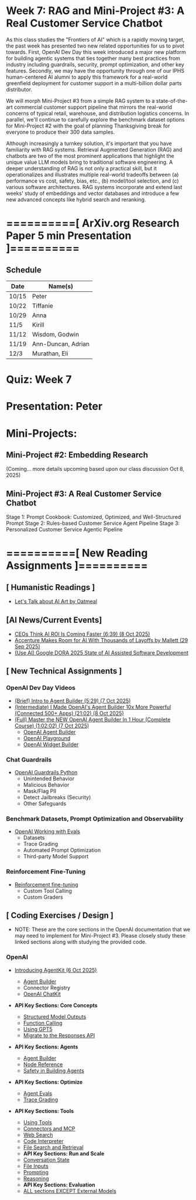# Week 7: RAG and Mini-Project #3: A Real Customer Service Chatbot 

As this class studies the "Frontiers of AI" which is a rapidly moving target, the past week has presented two new related opportunities for us to pivot towards. First, OpenAI Dev Day this week introduced a major new platform for building agentic systems that ties together many best practices from industry including guardrails, security, prompt optimization, and other key features. Secondly, we may have the opportunity through one of our IPHS human-centered AI alumni to apply this framework for a real-world greenfield deployment for customer support in a multi-billion dollar parts distributor.

We will morph Mini-Project #3 from a simple RAG system to a state-of-the-art commercial customer support pipeline that mirrors the real-world concerns of typical retail, warehouse, and distribution logistics concerns. In parallel, we'll continue to carefully explore the benchmark dataset options for Mini-Project #2 with the goal of planning Thanksgiving break for everyone to produce their 300 data samples.

Although increasingly a turnkey solution, it's important that you have familiarity with RAG systems. Retrieval Augmented Generation (RAG) and chatbots are two of the most prominent applications that highlight the unique value LLM models bring to traditional software engineering. A deeper understanding of RAG is not only a practical skill, but it operationalizes and illustrates multiple real-world tradeoffs between (a) performance vs cost, safety, bias, etc., (b) model/tool selection, and (c) various software architectures. RAG systems incorporate and extend last weeks' study of embeddings and vector databases and introduce a few new advanced concepts like hybrid search and reranking.  


# ==========[ ArXiv.org Research Paper 5 min Presentation ]==========

## Schedule

| Date   | Name(s)              |
|--------|----------------------|
| 10/15  | Peter                |
| 10/22  | Tiffanie             |
| 10/29  | Anna                 |
| 11/5   | Kirill               |
| 11/12  | Wisdom, Godwin       |
| 11/19  | Ann-Duncan, Adrian   |
| 12/3   | Murathan, Eli        |


# Quiz: Week 7

# Presentation: Peter

# Mini-Projects:

## Mini-Project #2: Embedding Research 

(Coming... more details upcoming based upon our class discussion Oct 8, 2025)


## Mini-Project #3: A Real Customer Service Chatbot

Stage 1: Prompt Cookbook: Customized, Optimized, and Well-Structured Prompt
Stage 2: Rules-based Customer Service Agent Pipeline
Stage 3: Personalized Customer Service Agentic Pipeline


# ==========[ New Reading Assignments ]==========

## **[ Humanistic Readings ]**

* [Let's Talk about AI Art by Oatmeal](https://theoatmeal.com/comics/ai_art)

## **[AI News/Current Events]**

* [CEOs Think AI ROI Is Coming Faster (6:39) (8 Oct 2025)](https://www.youtube.com/watch?v=ECyHWe7eDLY)
* [Accenture Makes Room for AI With Thousands of Layoffs by Mallett (29 Sep 2025)](https://tech.co/news/accenture-layoffs-ai-pivot)
* [(Use AI) Google DORA 2025 State of AI Assisted Software Development](../docs-reports/2025_state_of_ai_assisted_software_development.pdf)

## **[ New Technical Assignments ]**

### OpenAI Dev Day Videos

* [(Brief) Intro to Agent Builder (5:29) (7 Oct 2025)](https://www.youtube.com/watch?v=44eFf-tRiSg)
* [(Intermediate) I Made OpenAI's Agent Builder 10x More Powerful (Connected 500+ Apps) (21:02) (8 Oct 2025)](https://www.youtube.com/watch?v=0uNot5guN8s&t=3s)
* [(Full) Master the NEW OpenAI Agent Builder In 1 Hour (Complete Course) (1:02:02) (7 Oct 2025)](https://www.youtube.com/watch?v=kLd7nSkDxig)
  - [OpenAI Agent Builder](https://platform.openai.com/agent-builder)
  - [OpenAI Playground](https://chatkit.studio/playground)
  - [OpenAI Widget Builder](https://widgets.chatkit.studio/)

### Chat Guardrails

* [OpenAI Guardrails Python](https://openai.github.io/openai-guardrails-python/)
  - Unintended Behavior
  - Malicious Behavior
  - Mask/Flag PII
  - Detect Jailbreaks (Security)
  - Other Safeguards

### Benchmark Datasets, Prompt Optimization and Observability

* [OpenAI Working with Evals](https://platform.openai.com/docs/guides/evals?api-mode=responses)
  - Datasets
  - Trace Grading
  - Automated Prompt Optimization
  - Third-party Model Support

### Reinforcement Fine-Tuning

* [Reinforcement fine-tuning](https://platform.openai.com/docs/guides/reinforcement-fine-tuning)
  - Custom Tool Calling
  - Custom Graders

## **[ Coding Exercises / Design ]**

* NOTE: These are the core sections in the OpenAI documentation that we may need to implement for Mini-Project #3. Please closely study these linked sections along with studying the provided code.

### OpenAI

* [Introducing AgentKit (6 Oct 2025)](https://openai.com/index/introducing-agentkit/)
  - [Agent Builder](https://platform.openai.com/docs/guides/agents/agent-builder)
  - Connector Registry
  - [OpenAI ChatKit](https://platform.openai.com/docs/guides/chatkit)

* **API Key Sections: Core Concepts**
  - [Structured Model Outputs](https://platform.openai.com/docs/guides)
  - [Function Calling](https://platform.openai.com/docs/guides/function-calling)
  - [Using GPT5](https://platform.openai.com/docs/guides/latest-model)
  - [Migrate to the Responses API](https://platform.openai.com/docs/guides/migrate-to-responses)

* **API Key Sections: Agents**
  - [Agent Builder](https://platform.openai.com/docs/guides/agent-builder)
  - [Node Reference](https://platform.openai.com/docs/guides/node-reference)
  - [Safety in Building Agents](https://platform.openai.com/docs/guides/agent-builder-safety)

* **API Key Sections: Optimize**
  - [Agent Evals](https://platform.openai.com/docs/guides/agent-evals)
  - [Trace Grading](https://platform.openai.com/docs/guides/trace-grading)

* **API Key Sections: Tools**
  - [Using Tools](https://platform.openai.com/docs/guides/tools)
  - [Connectors and MCP](https://platform.openai.com/docs/guides/tools-connectors-mcp)
  - [Web Search](https://platform.openai.com/docs/guides/tools-web-search?api-mode=responses)
  - [Code Interpreter](https://platform.openai.com/docs/guides/tools-code-interpreter)
  - [File Search and Retrieval](https://platform.openai.com/docs/guides/tools-code-interpreter)

  * **API Key Sections: Run and Scale**
  - [Conversation State](https://platform.openai.com/docs/guides/conversation-state?api-mode=responses)
  - [File Inputs](https://platform.openai.com/docs/guides/pdf-files)
  - [Prompting](https://platform.openai.com/docs/guides/prompting)
  - [Reasoning](https://platform.openai.com/docs/guides/reasoning)

  * **API Key Sections: Evaluation**
  - [ALL sections EXCEPT External Models](https://platform.openai.com/docs/guides/evaluation-getting-started?api-mode=responses)
